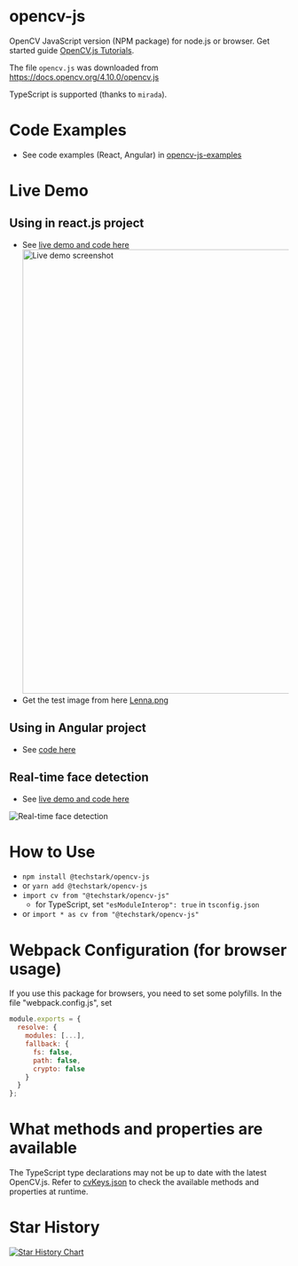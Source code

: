 # opencv-js

OpenCV JavaScript version (NPM package) for node.js or browser. Get started guide [OpenCV.js Tutorials](https://docs.opencv.org/4.10.0/#:~:text=OpenCV%2DPython%20Tutorials-,OpenCV.js%20Tutorials,-Tutorials%20for%20contrib).

The file `opencv.js` was downloaded from https://docs.opencv.org/4.10.0/opencv.js

TypeScript is supported (thanks to `mirada`).

# Code Examples

- See code examples (React, Angular) in [opencv-js-examples](https://github.com/TechStark/opencv-js-examples)

# Live Demo

## Using in react.js project

- See [live demo and code here](https://codesandbox.io/s/techstarkopencv-js-demo-page-f7gvk?file=/src/TestPage.jsx)
  <img src="https://user-images.githubusercontent.com/132509/130320696-eaa3899b-2356-4e9f-bbc9-0a969465c58e.png" height="800px" alt="Live demo screenshot" />
- Get the test image from here [Lenna.png](test/Lenna.png)

## Using in Angular project

- See [code here](https://codesandbox.io/s/techstark-opencv-js-angular-demo-hkmc1n?file=/src/app/app.component.ts)

## Real-time face detection

- See [live demo and code here](https://codesandbox.io/s/opencv-js-face-detection-i1i3u)

![Real-time face detection](https://user-images.githubusercontent.com/132509/160820773-cdb023a6-77a2-4f2e-a0e9-fb06931c8f9f.gif)

# How to Use

- `npm install @techstark/opencv-js`
- or `yarn add @techstark/opencv-js`
- `import cv from "@techstark/opencv-js"`
  - for TypeScript, set `"esModuleInterop": true` in `tsconfig.json`
- or `import * as cv from "@techstark/opencv-js"`

# Webpack Configuration (for browser usage)

If you use this package for browsers, you need to set some polyfills. In the file "webpack.config.js", set

```js
module.exports = {
  resolve: {
    modules: [...],
    fallback: {
      fs: false,
      path: false,
      crypto: false
    }
  }
};
```

# What methods and properties are available

The TypeScript type declarations may not be up to date with the latest OpenCV.js. Refer to [cvKeys.json](doc/cvKeys.json) to check the available methods and properties at runtime.

# Star History

[![Star History Chart](https://api.star-history.com/svg?repos=techstark/opencv-js&type=Date)](https://star-history.com/#techstark/opencv-js&Date)
